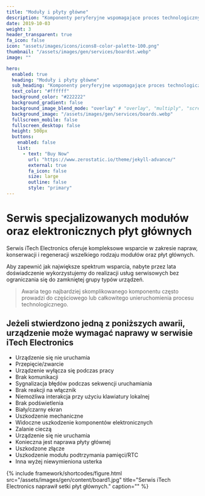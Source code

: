 ```yaml
---
title: "Moduły i płyty główne"
description: "Komponenty peryferyjne wspomagające proces technologiczny."
date: 2019-10-03
weight: 3
header_transparent: true
fa_icon: false
icon: "assets/images/icons/icons8-color-palette-100.png"
thumbnail: "/assets/images/gen/services/boardst.webp"
image: ""

hero:
  enabled: true
  heading: "Moduły i płyty główne"
  sub_heading: "Komponenty peryferyjne wspomagające proces technologiczny."
  text_color: "#ffffff"
  background_color: "#222222"
  background_gradient: false
  background_image_blend_mode: "overlay" # "overlay", "multiply", "screen"
  background_image: "/assets/images/gen/services/boards.webp"
  fullscreen_mobile: false
  fullscreen_desktop: false
  height: 500px
  buttons:
    enabled: false
    list:
      - text: "Buy Now"
        url: "https://www.zerostatic.io/theme/jekyll-advance/"
        external: true
        fa_icon: false
        size: large
        outline: false
        style: "primary"
---
```


# Serwis specjalizowanych modułów oraz elektronicznych płyt głównych

Serwis iTech Electronics oferuje kompleksowe wsparcie w zakresie napraw, konserwacji i regeneracji wszelkiego rodzaju modułów oraz płyt głównych.

Aby zapewnić jak największe spektrum wsparcia, nabyte przez lata doświadczenie wykorzystujemy do realizacji usług serwisowych bez ograniczania się do zamkniętej grupy typów urządzeń.


> Awaria tego najbardziej skomplikowanego komponentu często prowadzi do częściowego lub całkowitego unieruchomienia procesu technologicznego.


## Jeżeli stwierdzono jedną z poniższych awarii, urządzenie może wymagać naprawy w serwisie iTech Electronics

- Urządzenie się nie uruchamia
- Przepięcie/zwarcie
- Urządzenie wyłącza się podczas pracy
- Brak komunikacji
- Sygnalizacja błędów podczas sekwencji uruchamiania
- Brak reakcji na włącznik
- Niemożliwa interakcja przy użyciu klawiatury lokalnej
- Brak podświetlenia
- Biały/czarny ekran
- Uszkodzenie mechaniczne
- Widoczne uszkodzenie komponentów elektronicznych
- Zalanie cieczą
- Urządzenie się nie uruchamia
- Konieczna jest naprawa płyty głównej
- Uszkodzone złącze
- Uszkodzenie modułu podtrzymania pamięci/RTC
- Inna wyżej niewymieniona usterka


{% include framework/shortcodes/figure.html src="/assets/images/gen/content/board1.jpg" title="Serwis iTech Electronics naprawił setki płyt głównych." caption="" %}





